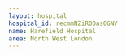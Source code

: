 ```yaml
---
layout: hospital
hospital_id: recmmNZiR00as0GNY
name: Harefield Hospital
area: North West London
---
```

